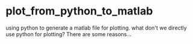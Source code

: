 # plot_from_python_to_matlab
using python to generate a matlab file for plotting.
what don't we directly use python for plotting?
There are some reasons...
